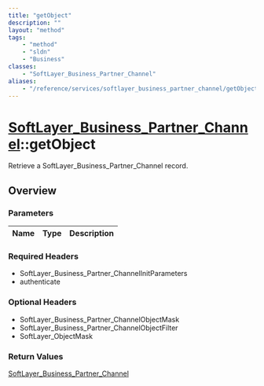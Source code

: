 ```yaml
---
title: "getObject"
description: ""
layout: "method"
tags:
    - "method"
    - "sldn"
    - "Business"
classes:
    - "SoftLayer_Business_Partner_Channel"
aliases:
    - "/reference/services/softlayer_business_partner_channel/getObject"
---
```

# [SoftLayer_Business_Partner_Channel](/reference/services/SoftLayer_Business_Partner_Channel)::getObject

Retrieve a SoftLayer_Business_Partner_Channel record.


## Overview 


### Parameters 
|Name | Type | Description |
| --- | --- | --- |


### Required Headers
* SoftLayer_Business_Partner_ChannelInitParameters
* authenticate

### Optional Headers
* SoftLayer_Business_Partner_ChannelObjectMask
* SoftLayer_Business_Partner_ChannelObjectFilter
* SoftLayer_ObjectMask

### Return Values
<a href='/reference/datatypes/SoftLayer_Business_Partner_Channel'>SoftLayer_Business_Partner_Channel </a>

